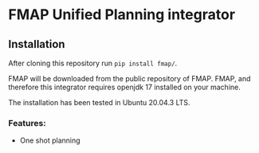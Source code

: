 # FMAP Unified Planning integrator 

## Installation
After cloning this repository run ```pip install fmap/```. 

FMAP will be downloaded from the public repository of FMAP.
FMAP, and therefore this integrator requires openjdk 17 installed on your machine.

The installation has been tested in Ubuntu 20.04.3 LTS.

### Features:
- One shot planning




